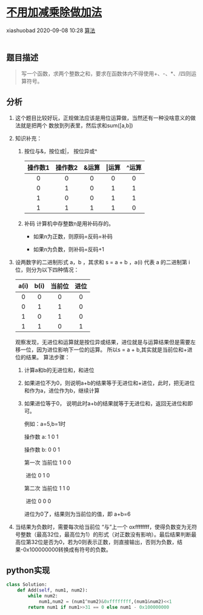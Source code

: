 <div class="blog-article">
    <h1><a href="p.html?p=\算法\不用加减乘除做加法" class="title">不用加减乘除做加法</a></h1>
    <span class="author">xiashuobad</span>
    <span class="time">2020-09-08 10:28</span>
    <span><a href="tags.html?t=算法" class="tag">算法</a></span>
    </div><br/>

## 题目描述
> 写一个函数，求两个整数之和，要求在函数体内不得使用+、-、*、/四则运算符号。

## 分析
1. 这个题目比较好玩，正规做法应该是用位运算做，当然还有一种没啥意义的做法就是把两个
    数放到列表里，然后求和sum([a,b])

2. 知识补充：
    1. 按位与&，按位或|， 按位异或^

       | 操作数1 | 操作数2 | &运算 | \|运算 | ^运算 |
       | :-----: | :-----: | :---: | :----: | :---: |
       |    0    |    0    |   0   |   0    |   0   |
       |    0    |    1    |   0   |   1    |   1   |
       |    1    |    0    |   0   |   1    |   1   |
       |    1    |    1    |   1   |   1    |   0   |

    2. 补码
       计算机中存整数n是用补码存的。

       - 如果n为正数，则原码=反码=补码

       - 如果n为负数，则补码=反码+1

3. 设两数字的二进制形式 a，b ，其求和 s = a + b ，a(i) 代表 a 的二进制第 i 位，则分为以下四种情况：

    | a(i) | b(i) | 当前位 | 进位 |
    | :--: | :--: | :----: | :--: |
    |  0   |  0   |   0    |  0   |
    |  0   |  1   |   1    |  0   |
    |  1   |  0   |   1    |  0   |
    |  1   |  1   |   0    |  1   |

    观察发现，无进位和运算就是按位异或结果，进位就是与运算结果但是需要左移一位，因为进位影响下一位的运算。
    所以s = a + b,其实就是当前位和+进位的结果。
    算法步骤：

    1. 计算a和b的无进位和，和进位

    2. 如果进位不为0，则说明a+b的结果等于无进位和+进位，此时，把无进位和作为a，进位作为b，继续计算

    3. 如果进位等于0， 说明此时a+b的结果就等于无进位和，返回无进位和即可。

       例如：a=5,b=1时

       操作数		a:		1		0		1

       操作数		b:		0		0		1

       第一次	当前位	1		0		0

       ​				  进位	  0		1		0

       第二次	当前位	 1		1		0

       ​				  进位	   0		0		0

       进位为0了，结果则为当前位的值，即 a+b=6

4. 当结果为负数时，需要每次给当前位 “与”上一个 oxffffffff，使得负数变为无符号整数（最高32位，最高位为1）的形式（对正数没有影响）。最后结果判断最高位第32位是否为0，若为0则表示正数，则直接输出，否则为负数，结果-0x100000000转换成有符号的负数。

## python实现

```python
class Solution:
    def Add(self, num1, num2):
        while num2:
            num1,num2 = (num1^num2)&0xffffffff,(num1&num2)<<1
        return num1 if num1>>31 == 0 else num1 - 0x100000000
```

